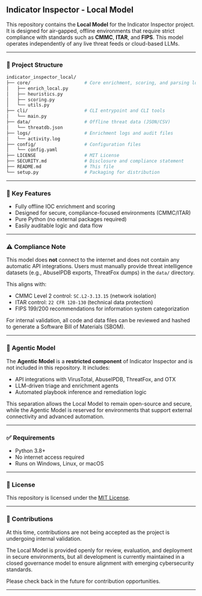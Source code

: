 ## Indicator Inspector - Local Model

This repository contains the **Local Model** for the Indicator Inspector project. It is designed for air-gapped, offline environments that require strict compliance with standards such as **CMMC**, **ITAR**, and **FIPS**. This model operates independently of any live threat feeds or cloud-based LLMs.

---

### 📁 Project Structure

```bash
indicator_inspector_local/
├── core/                    # Core enrichment, scoring, and parsing logic
│   ├── enrich_local.py
│   ├── heuristics.py
│   ├── scoring.py
│   └── utils.py
├── cli/                     # CLI entrypoint and CLI tools
│   └── main.py
├── data/                    # Offline threat data (JSON/CSV)
│   └── threatdb.json
├── logs/                    # Enrichment logs and audit files
│   └── activity.log
├── config/                  # Configuration files
│   └── config.yaml
├── LICENSE                  # MIT License
├── SECURITY.md              # Disclosure and compliance statement
├── README.md                # This file
└── setup.py                 # Packaging for distribution
```

---

### 🎯 Key Features

- Fully offline IOC enrichment and scoring
- Designed for secure, compliance-focused environments (CMMC/ITAR)
- Pure Python (no external packages required)
- Easily auditable logic and data flow

---

### ⚠️ Compliance Note

This model does **not** connect to the internet and does not contain any automatic API integrations. Users must manually provide threat intelligence datasets (e.g., AbuseIPDB exports, ThreatFox dumps) in the `data/` directory.

This aligns with:
- CMMC Level 2 control: `SC.L2-3.13.15` (network isolation)
- ITAR control: `22 CFR 120-130` (technical data protection)
- FIPS 199/200 recommendations for information system categorization

For internal validation, all code and data files can be reviewed and hashed to generate a Software Bill of Materials (SBOM).

---

### 🔐 Agentic Model

The **Agentic Model** is a **restricted component** of Indicator Inspector and is not included in this repository. It includes:
- API integrations with VirusTotal, AbuseIPDB, ThreatFox, and OTX
- LLM-driven triage and enrichment agents
- Automated playbook inference and remediation logic

This separation allows the Local Model to remain open-source and secure, while the Agentic Model is reserved for environments that support external connectivity and advanced automation.

---

### ✅ Requirements
- Python 3.8+
- No internet access required
- Runs on Windows, Linux, or macOS

---

### 📜 License
This repository is licensed under the [MIT License](LICENSE).

---

### 🤝 Contributions
At this time, contributions are not being accepted as the project is undergoing internal validation.

The Local Model is provided openly for review, evaluation, and deployment in secure environments, but all development is currently maintained in a closed governance model to ensure alignment with emerging cybersecurity standards.

Please check back in the future for contribution opportunities.

---
